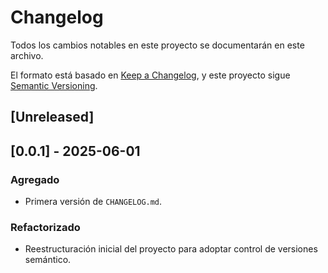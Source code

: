 # Changelog

Todos los cambios notables en este proyecto se documentarán en este archivo.

El formato está basado en [Keep a Changelog](https://keepachangelog.com/es-ES/1.0.0/),
y este proyecto sigue [Semantic Versioning](https://semver.org/lang/es/).

## [Unreleased]

## [0.0.1] - 2025-06-01

### Agregado
- Primera versión de `CHANGELOG.md`.

### Refactorizado
- Reestructuración inicial del proyecto para adoptar control de versiones semántico.
